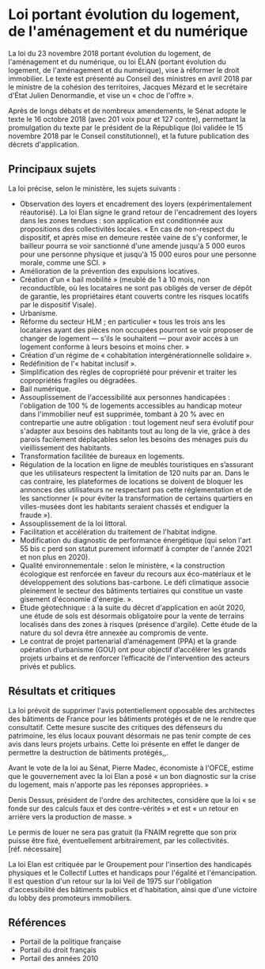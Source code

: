 # Loi portant évolution du logement, de l'aménagement et du numérique

La loi du 23 novembre 2018 portant évolution du logement, de l'aménagement et du numérique, ou loi ÉLAN (portant évolution du logement, de l'aménagement et du numérique), vise à réformer le droit immobilier. Le texte est présenté au Conseil des ministres en avril 2018 par le ministre de la cohésion des territoires, Jacques Mézard et le secrétaire d'État Julien Denormandie, et vise un « choc de l'offre ».

Après de longs débats et de nombreux amendements, le Sénat adopte le texte le 16 octobre 2018 (avec 201 voix pour et 127 contre), permettant la promulgation du texte par le président de la République (loi validée le 15 novembre 2018 par le Conseil constitutionnel), et la future publication des décrets d'application.

## Principaux sujets

La loi précise, selon le ministère, les sujets suivants :

- Observation des loyers et encadrement des loyers (expérimentalement réautorisé). La loi Elan signe le grand retour de l'encadrement des loyers dans les zones tendues : son application est conditionnée aux propositions des collectivités locales. « En cas de non-respect du dispositif, et après mise en demeure restée vaine de s'y conformer, le bailleur pourra se voir sanctionné d'une amende jusqu'à 5 000 euros pour une personne physique et jusqu'à 15 000 euros pour une personne morale, comme une SCI. »
- Amélioration de la prévention des expulsions locatives.
- Création d'un « bail mobilité » (meublé de 1 à 10 mois, non reconductible, où les locataires ne sont pas obligés de verser de dépôt de garantie, les propriétaires étant couverts contre les risques locatifs par le dispositif Visale).
- Urbanisme.
- Réforme du secteur HLM ; en particulier « tous les trois ans les locataires ayant des pièces non occupées pourront se voir proposer de changer de logement — s'ils le souhaitent — pour avoir accès à un logement conforme à leurs besoins et moins cher. »
- Création d'un régime de « cohabitation intergénérationnelle solidaire ».
- Redéfinition de l'« habitat inclusif ».
- Simplification des règles de copropriété pour prévenir et traiter les copropriétés fragiles ou dégradées.
- Bail numérique.
- Assouplissement de l'accessibilité aux personnes handicapées : l'obligation de 100 % de logements accessibles au handicap moteur dans l'immobilier neuf est supprimée, tombant à 20 % avec en contrepartie une autre obligation : tout logement neuf sera évolutif pour s'adapter aux besoins des habitants tout au long de la vie, grâce à des parois facilement déplaçables selon les besoins des ménages puis du vieillissement des habitants.
- Transformation facilitée de bureaux en logements.
- Régulation de la location en ligne de meublés touristiques en s’assurant que les utilisateurs respectent la limitation de 120 nuits par an. Dans le cas contraire, les plateformes de locations se doivent de bloquer les annonces des utilisateurs ne respectant pas cette réglementation et de les sanctionner (« pour éviter la transformation de certains quartiers en villes-musées dont les habitants seraient chassés et endiguer la fraude »).
- Assouplissement de la loi littoral.
- Facilitation et accélération du traitement de l'habitat indigne.
- Modification du diagnostic de performance énergétique (qui selon l'art 55 bis c perd son statut purement informatif à compter de l'année 2021 et non plus en 2020).
- Qualité environnementale : selon le ministère, « la construction écologique est renforcée en faveur du recours aux éco-matériaux et le développement des solutions bas-carbone. Le défi climatique associe pleinement le secteur des bâtiments tertiaires qui constitue un vaste gisement d'économie d'énergie. ».
- Etude géotechnique : à la suite du décret d'application en août 2020, une étude de sols est désormais obligatoire pour la vente de terrains localisés dans des zones à risques (présence d'argile). Cette étude de la nature du sol devra être annexée au compromis de vente.
- Le contrat de projet partenarial d’aménagement (PPA) et la grande opération d’urbanisme (GOU) ont pour objectif d’accélérer les grands projets urbains et de renforcer l’efficacité de l’intervention des acteurs privés et publics.

## Résultats et critiques

La loi prévoit de supprimer l'avis potentiellement opposable des architectes des bâtiments de France pour les bâtiments protégés et de ne le rendre que consultatif. Cette mesure suscite des critiques des défenseurs du patrimoine, les élus locaux pouvant désormais ne pas tenir compte de ces avis dans leurs projets urbains. Cette loi présente en effet le danger de permettre la destruction de bâtiments protégés,,.

Avant le vote de la loi au Sénat, Pierre Madec, économiste à l'OFCE, estime que le gouvernement avec la loi Elan a posé « un bon diagnostic sur la crise du logement, mais n'apporte pas les réponses appropriées. »

Denis Dessus, président de l'ordre des architectes, considère que la loi « se fonde sur des calculs faux et des contre-vérités » et est « un retour en arrière vers la production de masse. »

Le permis de louer ne sera pas gratuit (la FNAIM regrette que son prix puisse être fixé, éventuellement arbitrairement, par les collectivités.\[réf. nécessaire\]

La loi Elan est critiquée par le Groupement pour l'insertion des handicapés physiques et le Collectif Luttes et handicaps pour l'égalité et l'émancipation. Il est question d'un retour sur la loi Veil de 1975 sur l'obligation d'accessibilité des bâtiments publics et d'habitation, ainsi que d'une victoire du lobby des promoteurs immobiliers.

## Références

- Portail de la politique française
- Portail du droit français
- Portail des années 2010
